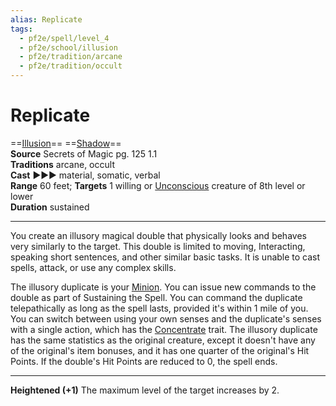 ```yaml
---
alias: Replicate
tags:
  - pf2e/spell/level_4
  - pf2e/school/illusion
  - pf2e/tradition/arcane
  - pf2e/tradition/occult
---
```


# Replicate

==[Illusion](Illusion.md)== ==[Shadow](Shadow.md)==  
__Source__ Secrets of Magic pg. 125 1.1  
**Traditions** arcane, occult  
**Cast** ►►► material, somatic, verbal  
**Range** 60 feet; **Targets** 1 willing or [Unconscious](Unconscious.md) creature of 8th level or lower  
**Duration** sustained

---

You create an illusory magical double that physically looks and behaves very similarly to the target. This double is limited to moving, Interacting, speaking short sentences, and other similar basic tasks. It is unable to cast spells, attack, or use any complex skills.

The illusory duplicate is your [Minion](Minion.md). You can issue new commands to the double as part of Sustaining the Spell. You can command the duplicate telepathically as long as the spell lasts, provided it's within 1 mile of you. You can switch between using your own senses and the duplicate's senses with a single action, which has the [Concentrate](Concentrate.md) trait. The illusory duplicate has the same statistics as the original creature, except it doesn't have any of the original's item bonuses, and it has one quarter of the original's Hit Points. If the double's Hit Points are reduced to 0, the spell ends.

<hr>

**Heightened (+1)** The maximum level of the target increases by 2.
